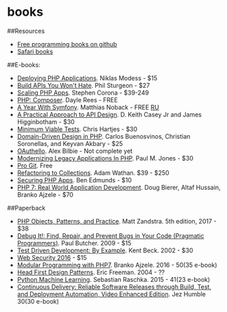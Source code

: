# books

##Resources
- [Free programming books on github](https://github.com/vhf/free-programming-books)
- [Safari books](https://www.safaribooksonline.com)

##E-books:
- [Deploying PHP Applications](https://leanpub.com/deploying-php-applications). Niklas Modess - $15
- [Build APIs You Won't Hate](https://leanpub.com/build-apis-you-wont-hate). Phil Sturgeon - $27
- [Scaling PHP Apps](https://www.scalingphpbook.com/). Stephen Corona - $39-249
- [PHP: Composer](https://leanpub.com/composer-php). Dayle Rees - FREE
- [A Year With Symfony](https://leanpub.com/a-year-with-symfony). Matthias Noback - FREE [RU](https://leanpub.com/a-year-with-symfony-ru)
- [A Practical Approach to API Design](https://leanpub.com/restful-api-design). D. Keith Casey Jr and James Higginbotham - $30
- [Minimum Viable Tests](https://leanpub.com/minimumviabletests). Chris Hartjes - $30
- [Domain-Driven Design in PHP](https://leanpub.com/ddd-in-php). Carlos Buenosvinos, Christian Soronellas, and Keyvan Akbary - $25
- [OAuthello](https://leanpub.com/oauthello-a-book-about-oauth/). Alex Bilbie - Not complete yet
- [Modernizing Legacy Applications In PHP](https://leanpub.com/mlaphp). Paul M. Jones - $30
- [Pro Git](https://git-scm.com/book/ru/v2). Free
- [Refactoring to Collections](https://adamwathan.me/refactoring-to-collections/). Adam Wathan. $39 - $250
- [Securing PHP Apps](http://www.apress.com/la/book/9781484221198). Ben Edmunds - $10
- [PHP 7: Real World Application Development](http://shop.oreilly.com/product/9781787129009.do). Doug Bierer, Altaf Hussain, Branko Ajzele - $70

##Paperback
- [PHP Objects, Patterns, and Practice](https://www.amazon.co.uk/Objects-Patterns-Practice-MATT-ZANDSTRA/dp/1484219953/ref=sr_1_19?s=books&ie=UTF8&qid=1483544988&sr=1-19&keywords=php). Matt Zandstra. 5th edition, 2017 - $38
- [Debug It!: Find, Repair, and Prevent Bugs in Your Code (Pragmatic Programmers)](https://www.amazon.com/Debug-It-Prevent-Pragmatic-Programmers/dp/193435628X). Paul Butcher. 2009 - $15
- [Test Driven Development: By Example](https://www.amazon.com/Test-Driven-Development-Kent-Beck/dp/0321146530). Kent Beck. 2002 - $30
- [Web Security 2016](https://www.amazon.co.uk/Web-Security-2016-Oscar-Merida/dp/1940111412/ref=sr_1_53?s=books&ie=UTF8&qid=1476893434&sr=1-53&keywords=php) - $15
- [Modular Programming with PHP7](https://www.amazon.com/Modular-Programming-PHP-Branko-Ajzele-ebook/dp/B01DULYMMM/ref=sr_1_1?s=digital-text&ie=UTF8&qid=1483910071&sr=1-1&keywords=Modular+Programming+with+PHP+7). Branko Ajzele. 2016 - $50 ($35 e-book)
- [Head First Design Patterns](http://shop.oreilly.com/product/9780596007126.do). Eric Freeman. 2004 - ??
- [Python Machine Learning](https://www.amazon.com/Python-Machine-Learning-Sebastian-Raschka/dp/1783555130/ref=sr_1_2?ie=UTF8&qid=1437754343&sr=8-2&keywords=python+machine+learning+essentials). Sebastian Raschka. 2015 - $41 ($23 e-book)
- [Continuous Delivery: Reliable Software Releases through Build, Test, and Deployment Automation, Video Enhanced Edition](https://www.amazon.com/Continuous-Delivery-Deployment-Automation-Addison-Wesley/dp/0321601912). Jez Humble $30 ($30 e-book)
